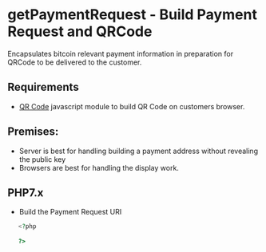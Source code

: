 # getPaymentRequest - Build Payment Request and QRCode
Encapsulates bitcoin relevant payment information in preparation for QRCode to be delivered to the customer.
## Requirements
* [QR Code](https://github.com/davidshimjs/qrcodejs) javascript module to build QR Code on customers browser.
## Premises:
* Server is best for handling building a payment address without revealing the public key
* Browsers are best for handling the display work.
## PHP7.x
* Build the Payment Request URI
```php
   <?php
   
   ?>
```
